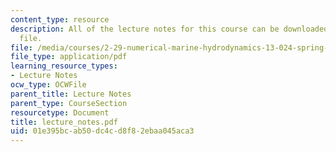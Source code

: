 ```yaml
---
content_type: resource
description: All of the lecture notes for this course can be downloaded in this one
  file.
file: /media/courses/2-29-numerical-marine-hydrodynamics-13-024-spring-2003/01e395bcab50dc4cd8f82ebaa045aca3_lecture_notes.pdf
file_type: application/pdf
learning_resource_types:
- Lecture Notes
ocw_type: OCWFile
parent_title: Lecture Notes
parent_type: CourseSection
resourcetype: Document
title: lecture_notes.pdf
uid: 01e395bc-ab50-dc4c-d8f8-2ebaa045aca3
---
```

